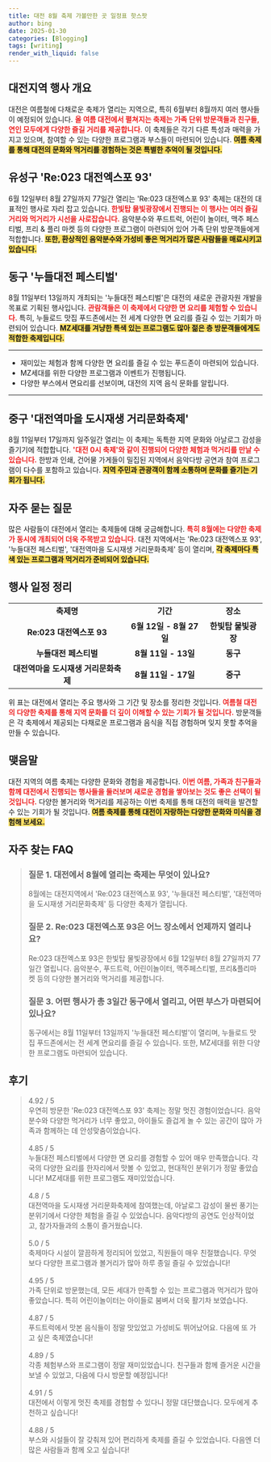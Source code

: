 ```yaml
---
title: 대전 8월 축제 가볼만한 곳 일정표 핫스팟
author: bing
date: 2025-01-30
categories: [Blogging]
tags: [writing]
render_with_liquid: false
---
```



<h2 id='대전지역행사개요'>대전지역 행사 개요</h2>

<p>대전은 여름철에 다채로운 축제가 열리는 지역으로, 특히 6월부터 8월까지 여러 행사들이 예정되어 있습니다. <b><span style="color: #ee2323;">올 여름 대전에서 펼쳐지는 축제는 가족 단위 방문객들과 친구들, 연인 모두에게 다양한 즐길 거리를 제공합니다.</span></b> 이 축제들은 각기 다른 특성과 매력을 가지고 있으며, 참여할 수 있는 다양한 프로그램과 부스들이 마련되어 있습니다. <b><span style="background-color: #ffe066;">여름 축제를 통해 대전의 문화와 먹거리를 경험하는 것은 특별한 추억이 될 것입니다.</span></b></p>

<h2 id='유성구대전엑스포'>유성구 'Re:023 대전엑스포 93'</h2>

<p>6월 12일부터 8월 27일까지 77일간 열리는 'Re:023 대전엑스포 93' 축제는 대전의 대표적인 행사로 자리 잡고 있습니다. <b><span style="color: #ee2323;">한빛탑 물빛광장에서 진행되는 이 행사는 여러 즐길 거리와 먹거리가 시선을 사로잡습니다.</span></b> 음악분수와 푸드트럭, 어린이 놀이터, 맥주 페스티벌, 프리 & 플리 마켓 등의 다양한 프로그램이 마련되어 있어 가족 단위 방문객들에게 적합합니다. <b><span style="background-color: #ffe066;">또한, 환상적인 음악분수와 가성비 좋은 먹거리가 많은 사람들을 매료시키고 있습니다.</span></b></p>

<h2 id='동구누들대전'>동구 '누들대전 페스티벌'</h2>

<p>8월 11일부터 13일까지 개최되는 '누들대전 페스티벌'은 대전의 새로운 관광자원 개발을 목표로 기획된 행사입니다. <b><span style="color: #ee2323;">관람객들은 이 축제에서 다양한 면 요리를 체험할 수 있습니다.</span></b> 특히, 누들로드 맛집 푸드존에서는 전 세계 다양한 면 요리를 즐길 수 있는 기회가 마련되어 있습니다. <b><span style="background-color: #ffe066;">MZ세대를 겨냥한 특색 있는 프로그램도 많아 젊은 층 방문객들에게도 적합한 축제입니다.</span></b></p>

<hr />

<ul>
    <li>재미있는 체험과 함께 다양한 면 요리를 즐길 수 있는 푸드존이 마련되어 있습니다.</li>
    <li>MZ세대를 위한 다양한 프로그램과 이벤트가 진행됩니다.</li>
    <li>다양한 부스에서 면요리를 선보이며, 대전의 지역 음식 문화를 알립니다.</li>
</ul>

<hr />

<h2 id='중구도시재생축제'>중구 '대전역마을 도시재생 거리문화축제'</h2>

<p>8월 11일부터 17일까지 일주일간 열리는 이 축제는 독특한 지역 문화와 아날로그 감성을 즐기기에 적합합니다. <b><span style="color: #ee2323;">'대전 0시 축제'와 같이 진행되어 다양한 체험과 먹거리를 만날 수 있습니다.</span></b> 한방과 인쇄, 건어물 가게들이 밀집된 지역에서 음악다방 공연과 참여 프로그램이 다수를 포함하고 있습니다. <b><span style="background-color: #ffe066;">지역 주민과 관광객이 함께 소통하며 문화를 즐기는 기회가 됩니다.</span></b></p>

<h2 id='자주묻는질문'>자주 묻는 질문</h2>

<p>많은 사람들이 대전에서 열리는 축제들에 대해 궁금해합니다. <b><span style="color: #ee2323;">특히 8월에는 다양한 축제가 동시에 개최되어 더욱 주목받고 있습니다.</span></b> 대전 지역에서는 'Re:023 대전엑스포 93', '누들대전 페스티벌', '대전역마을 도시재생 거리문화축제' 등이 열리며, <b><span style="background-color: #ffe066;">각 축제마다 특색 있는 프로그램과 먹거리가 준비되어 있습니다.</span></b></p>

<h2 id='행사일정정리'>행사 일정 정리</h2>

<table>
    <tr>
        <td style="text-align: center; height: 17px;"><b>축제명</b></td>
        <td style="text-align: center; height: 17px;"><b>기간</b></td>
        <td style="text-align: center; height: 17px;"><b>장소</b></td>
    </tr>
    <tr>
        <td style="text-align: center; height: 17px;"><b>Re:023 대전엑스포 93</b></td>
        <td style="text-align: center; height: 17px;"><b>6월 12일 - 8월 27일</b></td>
        <td style="text-align: center; height: 17px;"><b>한빛탑 물빛광장</b></td>
    </tr>
    <tr>
        <td style="text-align: center; height: 17px;"><b>누들대전 페스티벌</b></td>
        <td style="text-align: center; height: 17px;"><b>8월 11일 - 13일</b></td>
        <td style="text-align: center; height: 17px;"><b>동구</b></td>
    </tr>
    <tr>
        <td style="text-align: center; height: 17px;"><b>대전역마을 도시재생 거리문화축제</b></td>
        <td style="text-align: center; height: 17px;"><b>8월 11일 - 17일</b></td>
        <td style="text-align: center; height: 17px;"><b>중구</b></td>
    </tr>
</table>

<p>위 표는 대전에서 열리는 주요 행사와 그 기간 및 장소를 정리한 것입니다. <b><span style="color: #ee2323;">여름철 대전의 다양한 축제를 통해 지역 문화를 더 깊이 이해할 수 있는 기회가 될 것입니다.</span></b> 방문객들은 각 축제에서 제공되는 다채로운 프로그램과 음식을 직접 경험하며 잊지 못할 추억을 만들 수 있습니다.</p>

<h2 id='맺음말'>맺음말</h2>

<p>대전 지역의 여름 축제는 다양한 문화와 경험을 제공합니다. <b><span style="color: #ee2323;">이번 여름, 가족과 친구들과 함께 대전에서 진행되는 행사들을 둘러보며 새로운 경험을 쌓아보는 것도 좋은 선택이 될 것입니다.</span></b> 다양한 볼거리와 먹거리를 제공하는 이번 축제를 통해 대전의 매력을 발견할 수 있는 기회가 될 것입니다. <b><span style="background-color: #ffe066;">여름 축제를 통해 대전이 자랑하는 다양한 문화와 미식을 경험해 보세요.</span></b></p>


<h2 id='자주_찾는_FAQ'>자주 찾는 FAQ</h2>
<div itemscope="" itemtype="https://schema.org/FAQPage">
<blockquote>
<div itemscope="" itemprop="mainEntity" itemtype="https://schema.org/Question">
<h3 itemprop="name">질문 1. 대전에서 8월에 열리는 축제는 무엇이 있나요?</h3>
<div itemscope="" itemprop="acceptedAnswer" itemtype="https://schema.org/Answer">
<span itemprop="text">
<p>8월에는 대전지역에서 'Re:023 대전엑스포 93', '누들대전 페스티벌', '대전역마을 도시재생 거리문화축제' 등 다양한 축제가 열립니다.</p>
</span>
</div>
</div>
<div itemscope="" itemprop="mainEntity" itemtype="https://schema.org/Question">
<h3 itemprop="name">질문 2. Re:023 대전엑스포 93은 어느 장소에서 언제까지 열리나요?</h3>
<div itemscope="" itemprop="acceptedAnswer" itemtype="https://schema.org/Answer">
<span itemprop="text">
<p>Re:023 대전엑스포 93은 한빛탑 물빛광장에서 6월 12일부터 8월 27일까지 77일간 열립니다. 음악분수, 푸드트럭, 어린이놀이터, 맥주페스티벌, 프리&플리마켓 등의 다양한 볼거리와 먹거리를 제공합니다.</p>
</span>
</div>
</div>
<div itemscope="" itemprop="mainEntity" itemtype="https://schema.org/Question">
<h3 itemprop="name">질문 3. 어떤 행사가 총 3일간 동구에서 열리고, 어떤 부스가 마련되어 있나요?</h3>
<div itemscope="" itemprop="acceptedAnswer" itemtype="https://schema.org/Answer">
<span itemprop="text">
<p>동구에서는 8월 11일부터 13일까지 '누들대전 페스티벌'이 열리며, 누들로드 맛집 푸드존에서는 전 세계 면요리를 즐길 수 있습니다. 또한, MZ세대를 위한 다양한 프로그램도 마련되어 있습니다.</p>
</span>
</div>
</div>
</blockquote>
</div>
<h2 id='후기'>후기</h2>
<div itemscope itemtype="https://schema.org/Product">
  <blockquote>
  <div itemprop="review" itemscope itemtype="https://schema.org/Review">
      <div itemprop="reviewRating" itemscope itemtype="https://schema.org/Rating"> <span itemprop="ratingValue">4.92</span> / <span itemprop="bestRating">5</span> </div>
      <span itemprop="reviewBody">우연히 방문한 'Re:023 대전엑스포 93' 축제는 정말 멋진 경험이었습니다. 음악분수와 다양한 먹거리가 너무 좋았고, 아이들도 즐겁게 놀 수 있는 공간이 많아 가족과 함께하는 데 안성맞춤이었습니다.</span>
  </div>
  <br>
  <div itemprop="review" itemscope itemtype="https://schema.org/Review">
      <div itemprop="reviewRating" itemscope itemtype="https://schema.org/Rating"> <span itemprop="ratingValue">4.85</span> / <span itemprop="bestRating">5</span> </div>
      <span itemprop="reviewBody">누들대전 페스티벌에서 다양한 면 요리를 경험할 수 있어 매우 만족했습니다. 각국의 다양한 요리를 한자리에서 맛볼 수 있었고, 현대적인 분위기가 정말 좋았습니다! MZ세대를 위한 프로그램도 재미있었습니다.</span>
  </div>
  <br>
  <div itemprop="review" itemscope itemtype="https://schema.org/Review">
      <div itemprop="reviewRating" itemscope itemtype="https://schema.org/Rating"> <span itemprop="ratingValue">4.8</span> / <span itemprop="bestRating">5</span> </div>
      <span itemprop="reviewBody">대전역마을 도시재생 거리문화축제에 참여했는데, 아날로그 감성이 물씬 풍기는 분위기에서 다양한 체험을 즐길 수 있었습니다. 음악다방의 공연도 인상적이었고, 참가자들과의 소통이 즐거웠습니다.</span>
  </div>
  <br>
  <div itemprop="review" itemscope itemtype="https://schema.org/Review">
      <div itemprop="reviewRating" itemscope itemtype="https://schema.org/Rating"> <span itemprop="ratingValue">5.0</span> / <span itemprop="bestRating">5</span> </div>
      <span itemprop="reviewBody">축제마다 시설이 깔끔하게 정리되어 있었고, 직원들이 매우 친절했습니다. 무엇보다 다양한 프로그램과 볼거리가 많아 하루 종일 즐길 수 있었습니다!</span>
  </div>
  <br>
  <div itemprop="review" itemscope itemtype="https://schema.org/Review">
      <div itemprop="reviewRating" itemscope itemtype="https://schema.org/Rating"> <span itemprop="ratingValue">4.95</span> / <span itemprop="bestRating">5</span> </div>
      <span itemprop="reviewBody">가족 단위로 방문했는데, 모든 세대가 만족할 수 있는 프로그램과 먹거리가 많아 좋았습니다. 특히 어린이놀이터는 아이들로 붐벼서 더욱 활기차 보였습니다.</span>
  </div>
  <br>
  <div itemprop="review" itemscope itemtype="https://schema.org/Review">
      <div itemprop="reviewRating" itemscope itemtype="https://schema.org/Rating"> <span itemprop="ratingValue">4.87</span> / <span itemprop="bestRating">5</span> </div>
      <span itemprop="reviewBody">푸드트럭에서 맛본 음식들이 정말 맛있었고 가성비도 뛰어났어요. 다음에 또 가고 싶은 축제였습니다!</span>
  </div>
  <br>
  <div itemprop="review" itemscope itemtype="https://schema.org/Review">
      <div itemprop="reviewRating" itemscope itemtype="https://schema.org/Rating"> <span itemprop="ratingValue">4.89</span> / <span itemprop="bestRating">5</span> </div>
      <span itemprop="reviewBody">각종 체험부스와 프로그램이 정말 재미있었습니다. 친구들과 함께 즐거운 시간을 보낼 수 있었고, 다음에 다시 방문할 예정입니다!</span>
  </div>
  <br>
  <div itemprop="review" itemscope itemtype="https://schema.org/Review">
      <div itemprop="reviewRating" itemscope itemtype="https://schema.org/Rating"> <span itemprop="ratingValue">4.91</span> / <span itemprop="bestRating">5</span> </div>
      <span itemprop="reviewBody">대전에서 이렇게 멋진 축제를 경험할 수 있다니 정말 대단했습니다. 모두에게 추천하고 싶습니다!</span>
  </div>
  <br>
  <div itemprop="review" itemscope itemtype="https://schema.org/Review">
      <div itemprop="reviewRating" itemscope itemtype="https://schema.org/Rating"> <span itemprop="ratingValue">4.88</span> / <span itemprop="bestRating">5</span> </div>
      <span itemprop="reviewBody">부스와 시설들이 잘 갖춰져 있어 편리하게 축제를 즐길 수 있었습니다. 다음엔 더 많은 사람들과 함께 오고 싶습니다!</span>
  </div>
  </blockquote>
</div>

